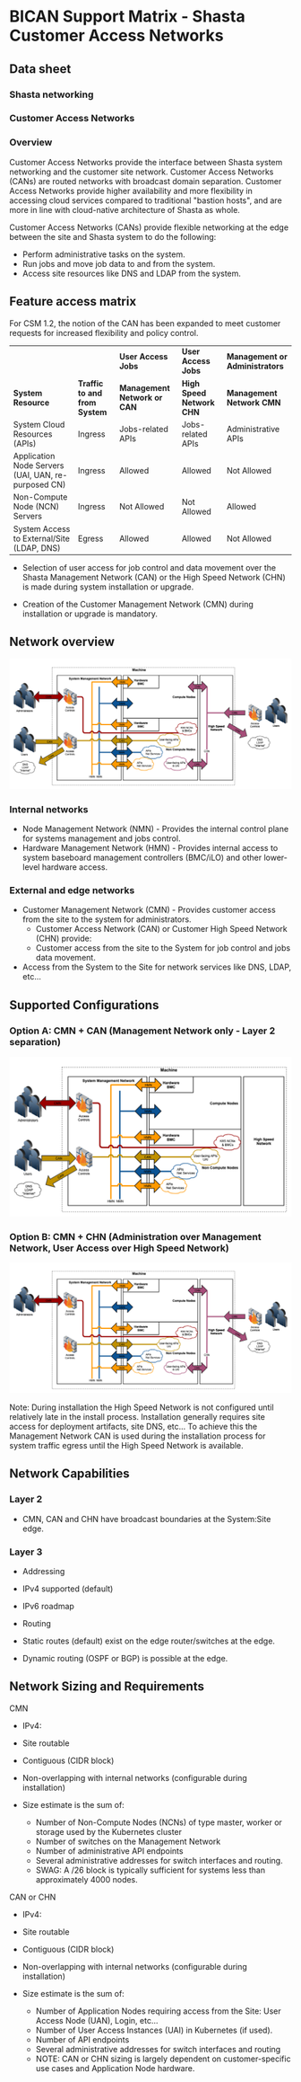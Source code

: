 # BICAN Support Matrix - Shasta Customer Access Networks

## Data sheet

### Shasta networking

### Customer Access Networks

### Overview

Customer Access Networks provide the interface between Shasta system networking and the customer site network.  Customer Access Networks (CANs) are routed networks with broadcast domain separation. Customer Access
Networks provide higher availability and more flexibility in accessing cloud services compared to traditional "bastion hosts", and are more in line with cloud-native architecture of Shasta as whole.

Customer Access Networks (CANs) provide flexible networking at the edge between the site and Shasta system to do the following:

* Perform administrative tasks on the system.
* Run jobs and move job data to and from the system.
* Access site resources like DNS and LDAP from the system.

## Feature access matrix

For CSM 1.2, the notion of the CAN has been expanded to meet customer requests for increased flexibility and policy control.

|     |                            |                              |                            |                                  |
| --- |----------------------------|------------------------------|----------------------------|----------------------------------|
|     |                            | **User Access Jobs**         | **User Access Jobs**      | **Management or Administrators** |
| **System Resource** | **Traffic to and from System** | **Management Network or CAN** | **High Speed Network CHN** | **Management Network CMN**       |
| System Cloud Resources (APIs) | Ingress                    | Jobs-related APIs            | Jobs-related APIs          | Administrative APIs              |
| Application Node Servers (UAI, UAN, re-purposed CN) | Ingress                    | Allowed                      | Allowed                    | Not Allowed                      |
| Non-Compute Node (NCN) Servers | Ingress                    | Not Allowed                  | Not Allowed                | Allowed                          |
| System Access to External/Site (LDAP, DNS) | Egress                     | Allowed                      | Allowed                    | Not Allowed                      |

* Selection of user access for job control and data movement over the Shasta Management Network (CAN) or the High Speed Network (CHN) is made during system installation or upgrade.

* Creation of the Customer Management Network (CMN) during installation or upgrade is mandatory.

## Network overview

![tds can overview](img/tds_can_overview.png)

### Internal networks

* Node Management Network (NMN) \- Provides the internal control plane for systems management and jobs control.
* Hardware Management Network (HMN) \- Provides internal access to system baseboard management controllers (BMC/iLO) and other lower-level hardware access.

### External and edge networks

* Customer Management Network (CMN) \- Provides customer access from the site to the system for administrators.
  * Customer Access Network (CAN) or Customer High Speed Network (CHN) provide:
  * Customer access from the site to the System for job control and jobs data movement.
* Access from the System to the Site for network services like DNS, LDAP, etc...

## Supported Configurations

### Option A: CMN + CAN (Management Network only - Layer 2 separation)

![cmn plus can](img/cmn_plus_can.png)

### Option B: CMN + CHN (Administration over Management Network, User Access over High Speed Network)

![cmn plus chn](img/cmn_plus_chn.png)

Note: During installation the High Speed Network is not configured until relatively late in the install process.
Installation generally requires site access for deployment artifacts, site DNS, etc...
To achieve this the Management Network CAN is used during the installation process for system traffic egress until the High Speed Network is available.

## Network Capabilities

### Layer 2

* CMN, CAN and CHN have broadcast boundaries at the System:Site edge.

### Layer 3

* Addressing

* IPv4 supported (default)
* IPv6 roadmap

* Routing

* Static routes (default) exist on the edge router/switches at the edge.
* Dynamic routing (OSPF or BGP) is possible at the edge.

## Network Sizing and Requirements

CMN

* IPv4:

* Site routable
* Contiguous (CIDR block)
* Non-overlapping with internal networks (configurable during installation)
* Size estimate is the sum of:
  * Number of Non-Compute Nodes (NCNs) of type master, worker or storage used by the Kubernetes cluster
  * Number of switches on the Management Network
  * Number of administrative API endpoints
  * Several administrative addresses for switch interfaces and routing.
  * SWAG:  A /26 block is typically sufficient for systems less than approximately 4000 nodes.

CAN or CHN

* IPv4:

* Site routable
* Contiguous (CIDR block)
* Non-overlapping with internal networks (configurable during installation)
* Size estimate is the sum of:
  * Number of Application Nodes requiring access from the Site:  User Access Node (UAN), Login, etc...
  * Number of User Access Instances (UAI) in Kubernetes (if used).
  * Number of API endpoints
  * Several administrative addresses for switch interfaces and routing
  * NOTE:  CAN or CHN sizing is largely dependent on customer-specific use cases and Application Node hardware.

